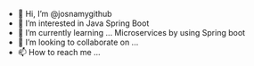 - 👋 Hi, I’m @josnamygithub
- 👀 I’m interested in Java Spring Boot
- 🌱 I’m currently learning ... Microservices by using Spring boot 
- 💞️ I’m looking to collaborate on ...
- 📫 How to reach me ...

<!---
josnamygithub/josnamygithub is a ✨ special ✨ repository because its `README.md` (this file) appears on your GitHub profile.
You can click the Preview link to take a look at your changes.
--->
